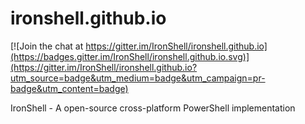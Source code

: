 ironshell.github.io
===================

[![Join the chat at https://gitter.im/IronShell/ironshell.github.io](https://badges.gitter.im/IronShell/ironshell.github.io.svg)](https://gitter.im/IronShell/ironshell.github.io?utm_source=badge&utm_medium=badge&utm_campaign=pr-badge&utm_content=badge)

IronShell - A open-source cross-platform PowerShell implementation
